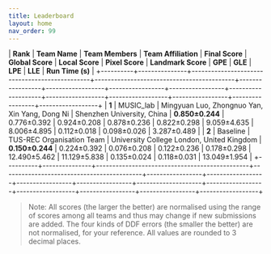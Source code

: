 ```yaml
---
title: Leaderboard
layout: home
nav_order: 99
---
```

| **Rank** | **Team Name** | **Team Members**                              | **Team Affiliation**                      | **Final Score** | **Global Score** | **Local Score** | **Pixel Score** | **Landmark Score** |     **GPE**      |     **GLE**      |     **LPE**     |     **LLE**     | **Run Time (s)** |
+----------+---------------+-----------------------------------------------+-------------------------------------------+-----------------+------------------+-----------------+-----------------+--------------------+------------------+------------------+-----------------+-----------------+------------------+
|  **1**   |   MUSIC_lab   | Mingyuan Luo, Zhongnuo Yan, Xin Yang, Dong Ni | Shenzhen University, China                | **0.850±0.244** | 0.776±0.392      | 0.924±0.208     | 0.878±0.236     |  0.822±0.298       | 9.059±4.635      | 8.006±4.895      | 0.112±0.018     | 0.098±0.026     | 3.287±0.489      |
|  **2**   | Baseline      | TUS-REC Organisation Team                     | University College London, United Kingdom | **0.150±0.244** | 0.224±0.392      | 0.076±0.208     | 0.122±0.236     |  0.178±0.298       | 12.490±5.462     | 11.129±5.838     | 0.135±0.024     | 0.118±0.031     | 13.049±1.954     |
+----------+---------------+-----------------------------------------------+-------------------------------------------+-----------------+------------------+-----------------+-----------------+--------------------+------------------+------------------+-----------------+-----------------+------------------+

> Note: All scores (the larger the better) are normalised using the range of scores among all teams and thus may change if new submissions are added. The four kinds of DDF errors (the smaller the better) are not normalised, for your reference. All values are rounded to 3 decimal places.
